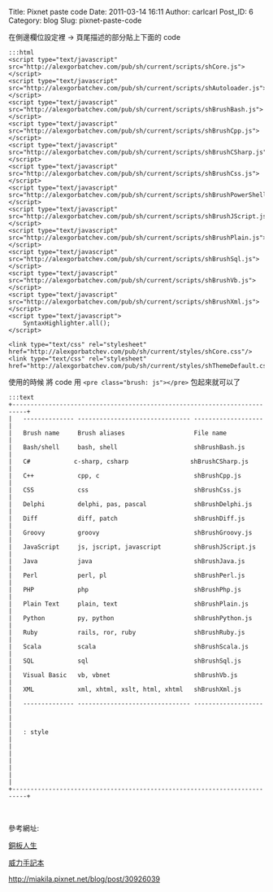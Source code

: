 Title: Pixnet paste code
Date: 2011-03-14 16:11
Author: carlcarl
Post_ID: 6
Category: blog
Slug: pixnet-paste-code

在側邊欄位設定裡 -> 頁尾描述的部分貼上下面的 code
<!--more-->

	:::html
	<script type="text/javascript" src="http://alexgorbatchev.com/pub/sh/current/scripts/shCore.js"></script>
	<script type="text/javascript" src="http://alexgorbatchev.com/pub/sh/current/scripts/shAutoloader.js"></script>
	<script type="text/javascript" src="http://alexgorbatchev.com/pub/sh/current/scripts/shBrushBash.js"></script>
	<script type="text/javascript" src="http://alexgorbatchev.com/pub/sh/current/scripts/shBrushCpp.js"></script>
	<script type="text/javascript" src="http://alexgorbatchev.com/pub/sh/current/scripts/shBrushCSharp.js"></script>
	<script type="text/javascript" src="http://alexgorbatchev.com/pub/sh/current/scripts/shBrushCss.js"></script>
	<script type="text/javascript" src="http://alexgorbatchev.com/pub/sh/current/scripts/shBrushPowerShell.js"></script>
	<script type="text/javascript" src="http://alexgorbatchev.com/pub/sh/current/scripts/shBrushJScript.js"></script>
	<script type="text/javascript" src="http://alexgorbatchev.com/pub/sh/current/scripts/shBrushPlain.js"></script>
	<script type="text/javascript" src="http://alexgorbatchev.com/pub/sh/current/scripts/shBrushSql.js"></script>
	<script type="text/javascript" src="http://alexgorbatchev.com/pub/sh/current/scripts/shBrushVb.js"></script>
	<script type="text/javascript" src="http://alexgorbatchev.com/pub/sh/current/scripts/shBrushXml.js"></script>
	<script type="text/javascript">
		SyntaxHighlighter.all();
	</script>

	<link type="text/css" rel="stylesheet" href="http://alexgorbatchev.com/pub/sh/current/styles/shCore.css"/>
	<link type="text/css" rel="stylesheet" href="http://alexgorbatchev.com/pub/sh/current/styles/shThemeDefault.css"/> 


使用的時候 將 code 用 `<pre class="brush: js"></pre>` 包起來就可以了

	:::text
	+--------------------------------------------------------------------------+
	|   -------------- ------------------------------- -------------------     |
	|   Brush name     Brush aliases                   File name               |
	|   Bash/shell     bash, shell                     shBrushBash.js          |
	|   C#            c-sharp, csharp                 shBrushCSharp.js         |
	|   C++            cpp, c                          shBrushCpp.js           |
	|   CSS            css                             shBrushCss.js           |
	|   Delphi         delphi, pas, pascal             shBrushDelphi.js        |
	|   Diff           diff, patch                     shBrushDiff.js          |
	|   Groovy         groovy                          shBrushGroovy.js        |
	|   JavaScript     js, jscript, javascript         shBrushJScript.js       |
	|   Java           java                            shBrushJava.js          |
	|   Perl           perl, pl                        shBrushPerl.js          |
	|   PHP            php                             shBrushPhp.js           |
	|   Plain Text     plain, text                     shBrushPlain.js         |
	|   Python         py, python                      shBrushPython.js        |
	|   Ruby           rails, ror, ruby                shBrushRuby.js          |
	|   Scala          scala                           shBrushScala.js         |
	|   SQL            sql                             shBrushSql.js           |
	|   Visual Basic   vb, vbnet                       shBrushVb.js            |
	|   XML            xml, xhtml, xslt, html, xhtml   shBrushXml.js           |
	|   -------------- ------------------------------- -------------------     |
	|                                                                          |
	|   : style                                                                |
	|                                                                          |
	|                                                                          |
	|                                                                          |
	+--------------------------------------------------------------------------+

 

參考網址:

[銅板人生][]

[威力手記本][]

<http://miakila.pixnet.net/blog/post/30926039>

  [銅板人生]: http://itzak.pixnet.net/blog/post/234830
  [威力手記本]: http://weiyiao.pixnet.net/blog/post/23484768
